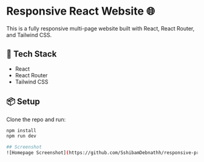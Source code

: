 # Responsive React Website 🌐

This is a fully responsive multi-page website built with React, React Router, and Tailwind CSS.

## 🚀 Tech Stack
- React
- React Router
- Tailwind CSS

## 📦 Setup
Clone the repo and run:

```bash
npm install
npm run dev

## Screenshot
![Homepage Screenshot](https://github.com/SshibamDebnathh/responsive-project/raw/main/public/homepage.png)


